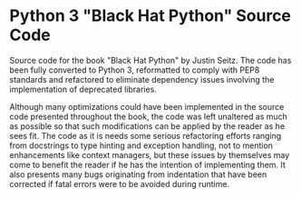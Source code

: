 # Python 3 "Black Hat Python" Source Code

Source code for the book "Black Hat Python" by Justin Seitz. The code has been
 fully converted to Python 3, reformatted to comply with PEP8 standards and refactored to eliminate dependency issues involving the implementation of deprecated libraries.

Although many optimizations could have been implemented in the source code
 presented
throughout the book, the code was left unaltered as much as possible so that
such modifications can be applied by the reader as he sees fit. The code as
it is needs some serious refactoring efforts ranging from docstrings to type
hinting and exception handling, not to mention enhancements like context
 managers, but these issues by themselves may come to benefit the reader if 
 he has the intention of implementing them. It also presents many bugs
 originating from indentation that have been corrected if fatal errors were 
 to be avoided during runtime.
 
